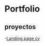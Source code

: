 # Portfolio
## proyectos


-[Landing page cv](https://LemosFran.github.com/portfolio-cv-web/portfolio-web)


